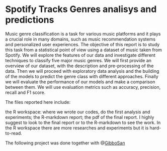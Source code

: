 # Spotify Tracks Genres analisys and predictions

Music genre classification is a task for various music platforms and it plays a crucial role in many domains,
such as music recommendation systems and personalized user experiences. The objective of this report is to
study this task from a statistical point of view using a dataset of music taken from Spotify. We will explore
the features of our data and investigate different techniques to classify five major music genres.
We will first provide an overview of our dataset, with the description and pre-processing of the data. Then
we will proceed with exploratory data analysis and the building of the models to predict the genre class
with different approaches. Finally we will evaluate the performance of our models and make a comparison
between them. We will use evaluation metrics such as accuracy, precision, recall and F1 score.


The files reported here include:

the R workspace: where we wrote our codes, do the first analysis and experiments;
the R-markdown report;
the pdf of the final report.
I highly suggest to look to the final report or to the R-markdown to see the work. In the R workspace there are more researches and experiments but it is hard-to-read.

The following project was done together with @[GibboSan](https://github.com/GibboSan)

